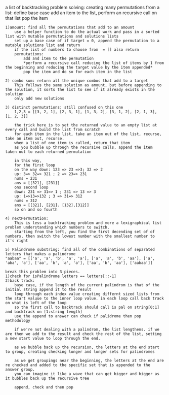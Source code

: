 a list of backtracking problem solving:
creating many permutations from a list:
    define base case
    add an item to the list, perform an recursive call on that list
    pop the item


    1)amount: find all the permutations that add to an amount
        use a helper function to do the actual work and pass in a sorted list with mutable permutations and solutions lists
        set up a base case of if target = 0, append the permutation to a mutable solutions list and return
        if the list of numbers to choose from  = [] also return
        permutations:
            add and item to the permutation
            *perform a recursive call reducing the list of items by 1 from the beginning and reducing the target value by the item appended*
            pop the item and do so for each item in the list

    2) combo sum: return all the unique combos that add to a target
        This follows the same solution as amount, but before appending to the solution, it sorts the list to see if it already exists in the solution
        only add new solutions

    3) distinct permutations: still confused on this one
        1,2,3 = [[3, 2, 1], [2, 3, 1], [1, 3, 2], [3, 1, 2], [2, 1, 3], [1, 2, 3]]

        the trick here is to set the returned value to an empty list at every call and build the list from scratch
        for each item in the list, take an item out of the list, recurse, take an item out, recurse.
        when a list of one item is called, return that item
        as you bubble up through the recursive calls, append the item taken out to each returned permutation

        in this way, 
        for the first loop
        on the way down: 123 => 23 =>3; 32 => 2
        up: 3=> 32=> 321 ; 2 => 23=> 231
        nums = 231
        ans = [[321], [231]]
        ons second loop
        down: 231 => 31=> 1 ; 231 => 13 => 3
        up: 1=>13=>132 ; 3 => 31=> 312
        nums = 312
        ans = [[321], [231]. [132],[312]]
        so on and so fourth

    4) nextPermutation:
        This is less a backtracking problem and more a lexigraphical list problem understanding which numbers to switch.
        starting from the left, you find the first decending set of of numbers, then switch the lowest number with the smallest number to it's right
    
    5) Palindrome substring: find all of the combinations of separated letters that makes a palindrome
    "aabaa" = [['a', 'a', 'b', 'a', 'a'], ['a', 'a', 'b', 'aa'], ['a', 'aba', 'a'], ['aa', 'b', 'a', 'a'], ['aa', 'b', 'aa'], ['aabaa']]

    break this problem into 3 pieces. 
    1)check for isPalindrome letters == letters[::-1]
    2)back track:
        base case, if the length of the current palindrom is that of the initial string append it to the result
        loop through each index value creating differnt sized lists from the start valuue to the inner loop value. in each loop call back track on what is left of the loop
        so the first call to backtrack should call is pal on string[0:1] and backtrack on [1:string length]
        use the append to answer can check if palidrome then pop methodology

        if we're not dealing with a palindrom, the list lengthens. if we are then we add to the result and check the rest of the list, setting a new start value to loop through the end.

        as we bubble back up the recursion, the letters at the end start to group, creating checking longer and longer sets for palindromes

        as we get groupings near the beginning, the letters at the end are re checked and added to the specific set that is appended to the answer group.
        you can imagine it like a wave that can get bigger and bigger as it bubbles back up the recursive tree

        append, check and then pop